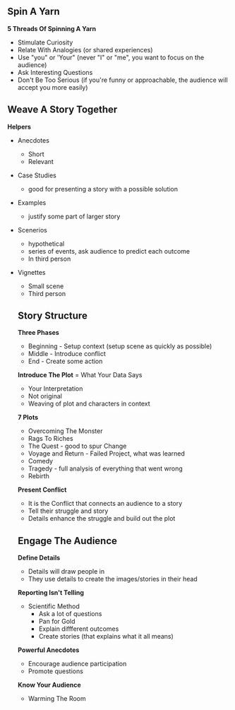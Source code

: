 <h2>Spin A Yarn</h2>

**5 Threads Of Spinning A Yarn**
- Stimulate Curiosity
- Relate With Analogies (or shared experiences)
- Use "you" or 'Your" (never "I" or "me", you want to focus on the audience)
- Ask Interesting Questions
- Don't Be Too Serious (if you're funny or approachable, the audience will accept you more easily)

<h2>Weave A Story Together</h2>

**Helpers**
- Anecdotes
  - Short
  - Relevant
- Case Studies
  - good for presenting a story with a possible solution
- Examples
  - justify some part of larger story
- Scenerios
  - hypothetical
  - series of events, ask audience to predict each outcome
  - In third person
- Vignettes
  - Small scene
  - Third person
  
  <h2>Story Structure</h2>
  
  **Three Phases**
  - Beginning - Setup context (setup scene as quickly as possible)
  - Middle - Introduce conflict
  - End - Create some action
  
  **Introduce The Plot**
  = What Your Data Says
  - Your Interpretation
  - Not original
  - Weaving of plot and characters in context
  
  **7 Plots**
  - Overcoming The Monster
  - Rags To Riches
  - The Quest - good to spur Change
  - Voyage and Return - Failed Project, what was learned
  - Comedy
  - Tragedy - full analysis of everything that went wrong
  - Rebirth
  
  **Present Conflict**
  - It is the Conflict that connects an audience to a story
  - Tell their struggle and story
  - Details enhance the struggle and build out the plot
  
  <h2>Engage The Audience</h2>
  
  **Define Details**
  - Details will draw people in
  - They use details to create the images/stories in their head
  
  **Reporting Isn't Telling**
  - Scientific Method
    - Ask a lot of questions
    - Pan for Gold
    - Explain diffferent outcomes
    - Create stories (that explains what it all means)
  
  **Powerful Anecdotes**
  - Encourage audience participation
  - Promote questions
  
  **Know Your Audience**
  - Warming The Room
  
  

